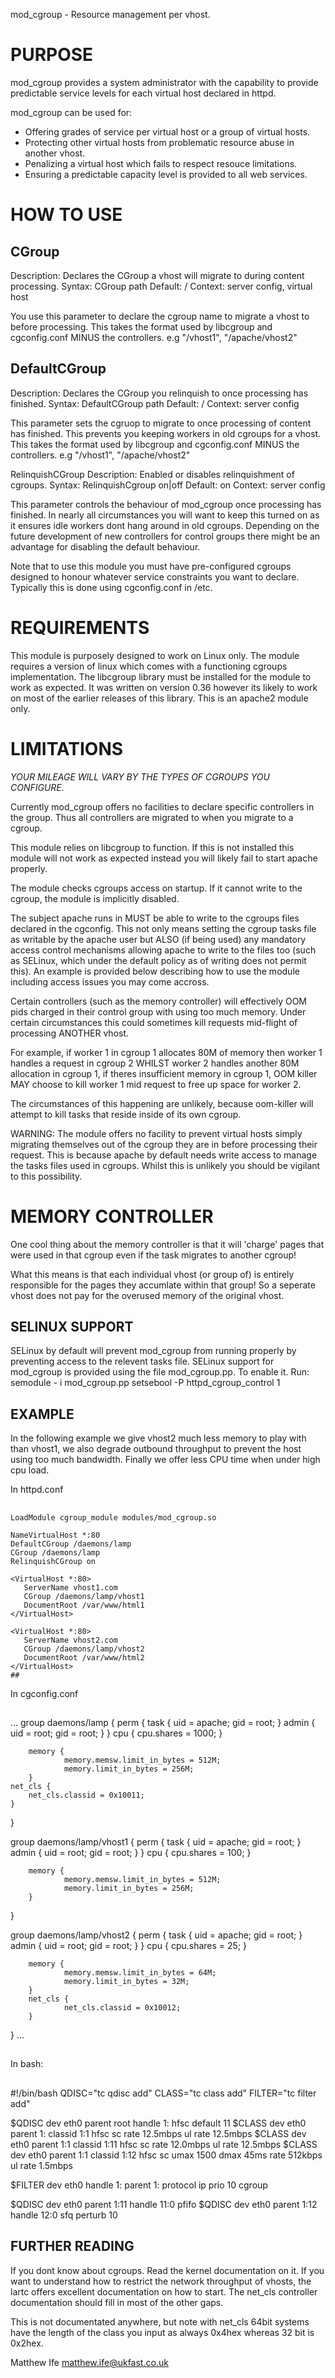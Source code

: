 mod_cgroup - Resource management per vhost.

PURPOSE
=======

mod_cgroup provides a system administrator with the capability to provide predictable service levels
for each virtual host declared in httpd.

mod_cgroup can be used for:
 - Offering grades of service per virtual host or a group of virtual hosts.
 - Protecting other virtual hosts from problematic resource abuse in another vhost.
 - Penalizing a virtual host which fails to respect resouce limitations.
 - Ensuring a predictable capacity level is provided to all web services.

HOW TO USE
==========

CGroup
------
Description: Declares the CGroup a vhost will migrate to during content processing.
Syntax: CGroup path 
Default: /
Context: server config, virtual host

You use this parameter to declare the cgroup name to migrate a vhost to before processing.
This takes the format used by libcgroup and cgconfig.conf MINUS the controllers.
e.g "/vhost1", "/apache/vhost2"


DefaultCGroup
-------------
Description: Declares the CGroup you relinquish to once processing has finished.
Syntax: DefaultCGroup path
Default: /
Context: server config

This parameter sets the cgruop to migrate to once processing of content has finished. This 
prevents you keeping workers in old cgroups for a vhost.
This takes the format used by libcgroup and cgconfig.conf MINUS the controllers.
e.g "/vhost1", "/apache/vhost2"


RelinquishCGroup
Description: Enabled or disables relinquishment of cgroups.
Syntax: RelinquishCgroup on|off
Default: on
Context: server config

This parameter controls the behaviour of mod_cgroup once processing has finished. In nearly
all circumstances you will want to keep this turned on as it ensures idle workers dont hang around
in old cgroups.
Depending on the future development of new controllers for control groups there might be an advantage for
disabling the default behaviour.


Note that to use this module you must have pre-configured cgroups designed to honour whatever service constraints
you want to declare. Typically this is done using cgconfig.conf in /etc.



REQUIREMENTS
============

This module is purposely designed to work on Linux only.
The module requires a version of linux which comes with a functioning cgroups implementation.
The libcgroup library must be installed for the module to work as expected. It was written on version 0.36
however its likely to work on most of the earlier releases of this library.
This is an apache2 module only.

LIMITATIONS
===========

*YOUR MILEAGE WILL VARY BY THE TYPES OF CGROUPS YOU CONFIGURE.*

Currently mod_cgroup offers no facilities to declare specific controllers in the group. Thus all controllers are migrated
to when you migrate to a cgroup.

This module relies on libcgroup to function. If this is not installed this module will not work as expected instead you
will likely fail to start apache properly.

The module checks cgroups access on startup. If it cannot write to the cgroup, the module is implicitly disabled.

The subject apache runs in MUST be able to write to the cgroups files declared in the cgconfig. This not only means setting
the cgroup tasks file as writable by the apache user but ALSO (if being used) any mandatory access control mechanisms allowing
apache to write to the files too (such as SELinux, which under the default policy as of writing does not permit this).
An example is provided below describing how to use the module including access issues you may come accross.

Certain controllers (such as the memory controller) will effectively OOM pids charged in their control group with using
too much memory. Under certain circumstances this could sometimes kill requests mid-flight of processing ANOTHER vhost.

For example, if worker 1 in cgroup 1 allocates 80M of memory then worker 1 handles a request in cgroup 2 WHILST worker 2 handles
another 80M allocation in cgroup 1, if theres insufficient memory in cgroup 1, OOM killer MAY choose to kill worker 1 mid request
to free up space for worker 2.

The circumstances of this happening are unlikely, because oom-killer will attempt to kill tasks that reside inside
of its own cgroup.

WARNING: The module offers no facility to prevent virtual hosts simply migrating themselves out of the cgroup
they are in before processing their request. This is because apache by default needs write access to manage the tasks
files used in cgroups. Whilst this is unlikely you should be vigilant to this possibility.

MEMORY CONTROLLER
=================

One cool thing about the memory controller is that it will 'charge' pages that were used in that cgroup even if the task migrates
to another cgroup!

What this means is that each individual vhost (or group of) is entirely responsible for the pages they accumlate within that
group! So a seperate vhost does not pay for the overused memory of the original vhost.

SELINUX SUPPORT
---------------

SELinux by default will prevent mod_cgroup from running properly by preventing access to the relevent tasks file.
SELinux support for mod_cgroup is provided using the file mod_cgroup.pp. To enable it. Run:
  semodule - i mod_cgroup.pp
  setsebool -P httpd_cgroup_control 1

EXAMPLE
-------
In the following example we give vhost2 much less memory to play with than vhost1, we also degrade outbound throughput to
prevent the host using too much bandwidth. Finally we offer less CPU time when under high cpu load.

In httpd.conf

##
	LoadModule cgroup_module modules/mod_cgroup.so
	
	NameVirtualHost *:80
	DefaultCGroup /daemons/lamp
	CGroup /daemons/lamp
	RelinquishCGroup on
	
	<VirtualHost *:80>
	   ServerName vhost1.com
	   CGroup /daemons/lamp/vhost1
	   DocumentRoot /var/www/html1
	</VirtualHost>
	
	<VirtualHost *:80>
	   ServerName vhost2.com
	   CGroup /daemons/lamp/vhost2
	   DocumentRoot /var/www/html2
	</VirtualHost>
	##

In cgconfig.conf

##
...
group daemons/lamp {
        perm {
                task {
                        uid = apache;
                        gid = root;
                }
                admin {
                        uid = root;
                        gid = root;
                }
        }
        cpu {
                cpu.shares = 1000;
        }

        memory {
                memory.memsw.limit_in_bytes = 512M;
                memory.limit_in_bytes = 256M;
        }
	net_cls {
		net_cls.classid = 0x10011;
	}
}

group daemons/lamp/vhost1 {
        perm {
                task {
                        uid = apache;
                        gid = root;
                }
                admin {
                        uid = root;
                        gid = root;
                }
        }
        cpu {
                cpu.shares = 100;
        }

        memory {
                memory.memsw.limit_in_bytes = 512M;
                memory.limit_in_bytes = 256M;
        }
}

group daemons/lamp/vhost2 {
        perm {
                task {
                        uid = apache;
                        gid = root;
                }
                admin {
                        uid = root;
                        gid = root;
                }
        }
        cpu {
                cpu.shares = 25;
        }

        memory {
                memory.memsw.limit_in_bytes = 64M;
                memory.limit_in_bytes = 32M;
        }
        net_cls {
                net_cls.classid = 0x10012;
        }
}
...
##

In bash:
##
#!/bin/bash
QDISC="tc qdisc add"
CLASS="tc class add"
FILTER="tc filter add"

$QDISC dev eth0 parent root handle 1: hfsc default 11 
$CLASS dev eth0 parent 1: classid 1:1 hfsc sc rate 12.5mbps ul rate 12.5mbps
$CLASS dev eth0 parent 1:1 classid 1:11 hfsc sc rate 12.0mbps ul rate 12.5mbps
$CLASS dev eth0 parent 1:1 classid 1:12 hfsc sc umax 1500 dmax 45ms rate 512kbps ul rate 1.5mbps

$FILTER dev eth0 handle 1: parent 1: protocol ip prio 10 cgroup

$QDISC dev eth0 parent 1:11 handle 11:0 pfifo
$QDISC dev eth0 parent 1:12 handle 12:0 sfq perturb 10
##


FURTHER READING
---------------

If you dont know about cgroups. Read the kernel documentation on it.
If you want to understand how to restrict the network throughput of vhosts, 
the lartc offers excellent documentation on how to start. The net_cls controller
documentation should fill in most of the other gaps.

This is not documentated anywhere, but note with net_cls 64bit systems have the length of the class
you input as always 0x4hex whereas 32 bit is 0x2hex.


Matthew Ife
matthew.ife@ukfast.co.uk

